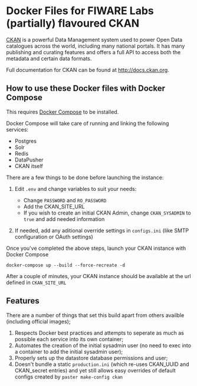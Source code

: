 # Docker Files for FIWARE Labs (partially) flavoured CKAN

[CKAN](https://github.com/ckan/ckan) is a powerful Data Management system used to power Open Data catalogues across the world, including many national
portals. It has many publishing and curating features and offers a full API to access both the metadata and certain data formats.

Full documentation for CKAN can be found at http://docs.ckan.org.

## How to use these Docker files with Docker Compose

This requires [Docker Compose](https://docs.docker.com/compose/) to be installed.

Docker Compose will take care of running and linking the following services:

* Postgres
* Solr
* Redis
* DataPusher
* CKAN itself

There are a few things to be done before launching the instance:

1. Edit `.env` and change variables to suit your needs:
	- Change `PASSWORD` and `RO_PASSWORD`
	- Add the CKAN_SITE_URL
	- If you wish to create an initial CKAN Admin, change `CKAN_SYSADMIN` to `true` and add needed information

2. If needed, add any aditional override settings in `configs.ini` (like SMTP configuration or OAuth settings)

Once you've completed the above steps, launch your CKAN instance with Docker Compose

	docker-compose up --build --force-recreate -d

After a couple of minutes, your CKAN instance should be available at the url defined in `CKAN_SITE_URL`

## Features

There are a number of things that set this build apart from others availble (including official images);

1. Respects Docker best practices and attempts to seperate as much as possible each service into its own container;
2. Automates the creation of the initial sysadmin user (no need to exec into a container to add the initial sysadmin user);
3. Properly sets up the datastore database permissions and user;
4. Doesn't bundle a static `production.ini` (which re-uses CKAN_UUID and CKAN_secret entries) and yet still allows easy overrides of default configs created by `paster make-config ckan`